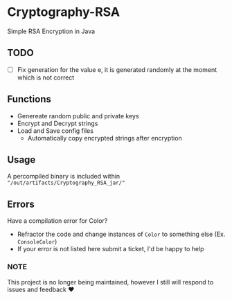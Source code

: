 # Cryptography-RSA
Simple RSA Encryption in Java  

## TODO
- [ ] Fix generation for the value e, it is generated randomly at the moment which is not correct

## Functions
- Genereate random public and private keys
- Encrypt and Decrypt strings
- Load and Save config files
  - Automatically copy encrypted strings after encryption

## Usage
A percompiled binary is included within `"/out/artifacts/Cryptography_RSA_jar/"`
  
## Errors
Have a compilation error for Color?
- Refractor the code and change instances of `Color` to something else (Ex. `ConsoleColor`)  
- If your error is not listed here submit a ticket, I'd be happy to help
  
  
### NOTE
This project is no longer being maintained, however I still will respond to issues and feedback :heart:
